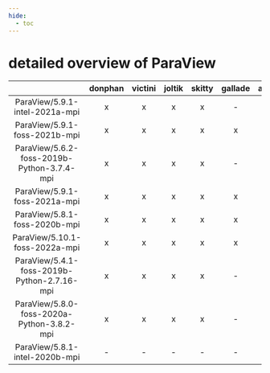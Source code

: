 ```yaml
---
hide:
  - toc
---
```


detailed overview of ParaView
=============================

| |donphan|victini|joltik|skitty|gallade|accelgor|swalot|doduo|
| :---: | :---: | :---: | :---: | :---: | :---: | :---: | :---: | :---: |
|ParaView/5.9.1-intel-2021a-mpi|x|x|x|x|-|-|x|x|
|ParaView/5.9.1-foss-2021b-mpi|x|x|x|x|x|x|x|x|
|ParaView/5.6.2-foss-2019b-Python-3.7.4-mpi|x|x|x|x|-|x|x|x|
|ParaView/5.9.1-foss-2021a-mpi|x|x|x|x|x|x|x|x|
|ParaView/5.8.1-foss-2020b-mpi|x|x|x|x|x|x|x|x|
|ParaView/5.10.1-foss-2022a-mpi|x|x|x|x|x|x|x|x|
|ParaView/5.4.1-foss-2019b-Python-2.7.16-mpi|x|x|x|x|-|-|x|x|
|ParaView/5.8.0-foss-2020a-Python-3.8.2-mpi|x|x|x|x|-|-|x|x|
|ParaView/5.8.1-intel-2020b-mpi|-|-|-|-|-|-|-|x|
